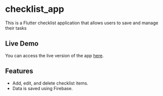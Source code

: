 # checklist_app
This is a Flutter checklist application that allows users to save and manage their tasks

## Live Demo

You can access the live version of the app [here](http://localhost:51794/).

## Features

- Add, edit, and delete checklist items.
- Data is saved using Firebase.
